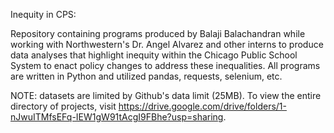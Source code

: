 Inequity in CPS:

Repository containing programs produced by Balaji Balachandran while working with 
Northwestern's Dr. Angel Alvarez and other interns to produce data analyses that highlight
inequity within the Chicago Public School System to enact policy changes to address
these inequalities. All programs are written in Python and utilized pandas, requests, selenium, etc.

NOTE: datasets are limited by Github's data limit (25MB). To view the entire directory of projects,
visit https://drive.google.com/drive/folders/1-nJwuITMfsEFq-IEW1gW91tAcgI9FBhe?usp=sharing.

